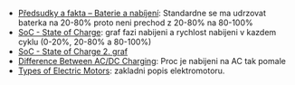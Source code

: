 - [Předsudky a fakta – Baterie a nabíjení](https://www.skoda-auto.cz/emobilita/predsudky-fakta-baterie-nabijeni): Standardne se ma udrzovat baterka na 20-80% proto neni prechod z 20-80% na 80-100%
- [SoC - State of Charge](https://ivycharge.com/blog/a-guide-to-ev-charging-speed/): graf fazi nabijeni a rychlost nabijeni v kazdem cyklu (0-20%, 20-80% a 80-100%)
- [SoC - State of Charge 2. graf](https://www.power-sonic.com/blog/the-ultimate-guide-to-dc-fast-charging/)
- [Difference Between AC/DC Charging](https://www.kalkulator.cz/clanky/112/ac-vs-dc-nabijeci-stanice-elektromobilu): Proc je nabijeni na AC tak pomale
- [Types of Electric Motors](https://www.auto.cz/prehledne-vsechny-typy-elektromotoru-cim-se-lisi-a-jake-maji-vyhody-nevyhody-141704): zakladni popis elektromotoru.
